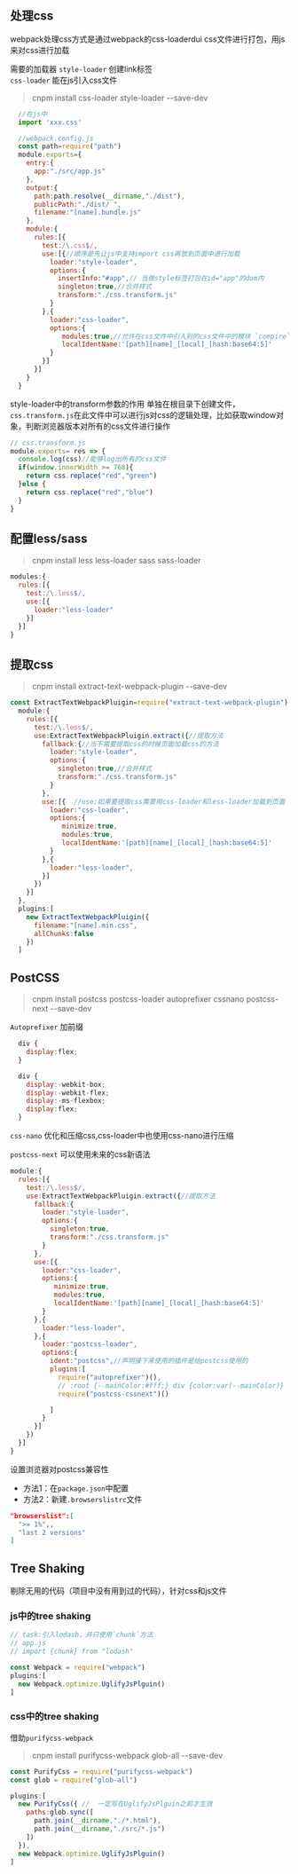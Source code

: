 ## 处理css
webpack处理css方式是通过webpack的css-loaderdui css文件进行打包，用js来对css进行加载

需要的加载器
`style-loader` 创建link标签</br>
`css-loader` 能在js引入css文件
>cnpm install css-loader style-loader --save-dev

```js
  //在js中
  import 'xxx.css'

  //webpack.config.js
  const path=require("path")
  module.exports={
    entry:{
      app:"./src/app.js"
    },
    output:{
      path:path.resolve(__dirname,"./dist"),
      publicPath:"./dist/ ",
      filename:"[name].bundle.js"
    },
    module:{
      rules:[{
        test:/\.css$/,
        use:[{//顺序是先让js中支持import css再放到页面中进行加载
          loader:"style-loader",
          options:{
            insertInfo:"#app",// 当做style标签打包在id="app"的dom内
            singleton:true,//合并样式
            transform:"./css.transform.js"
          }
        },{
          loader:"css-loader",
          options:{
             modules:true,//允许在css文件中引入别的css文件中的模块 `compire`
             localIdentName:'[path][name]_[local]_[hash:base64:5]'
          }
        }]
      }]
    }
  }
```
style-loader中的transform参数的作用
单独在根目录下创建文件，`css.transform.js`在此文件中可以进行js对css的逻辑处理，比如获取window对象，判断浏览器版本对所有的css文件进行操作
```js
// css.transform.js
module.exports= res => {
  console.log(css)//能够log出所有的css文件
  if(window.innerWidth >= 768){
    return css.replace("red","green")
  }else {
    return css.replace("red","blue")
  }
}
```

## 配置less/sass
>cnpm install less less-loader sass sass-loader

```js
modules:{
  rules:[{
    test:/\.less$/,
    use:[{
      loader:"less-loader"
    }]
  }]
}
```

## 提取css
>cnpm install  extract-text-webpack-plugin --save-dev

```js
const ExtractTextWebpackPluigin=require("extract-text-webpack-plugin")
  module:{
    rules:[{
      test:/\.less$/,
      use:ExtractTextWebpackPluigin.extract({//提取方法
        fallback:{//当不需要提取css的时候页面加载css的方法
          loader:"style-loader",
          options:{
            singleton:true,//合并样式
            transform:"./css.transform.js"
          }
        },
        use:[{  //use:如果要提取css需要用css-loader和less-loader加载到页面
          loader:"css-loader",
          options:{
             minimize:true,
             modules:true,
             localIdentName:'[path][name]_[local]_[hash:base64:5]'
          }
        },{
          loader:"less-loader",
        }]
      })
    }]
  },
  plugins:[
    new ExtractTextWebpackPluigin({
      filename:"[name].min.css",
      allChunks:false
    })
  ]
```

## PostCSS
>cnpm install postcss postcss-loader autoprefixer cssnano postcss-next --save-dev

`Autoprefixer` 加前缀</br>
```js
  div {
    display:flex;
  }

  div {
    display:-webkit-box;
    display:-webkit-flex;
    display:-ms-flexbox;
    display:flex;
  }
```
`css-nano` 优化和压缩css,css-loader中也使用css-nano进行压缩

`postcss-next` 可以使用未来的css新语法

```js
module:{
  rules:[{
    test:/\.less$/,
    use:ExtractTextWebpackPluigin.extract({//提取方法
      fallback:{
        loader:"style-loader",
        options:{
          singleton:true,
          transform:"./css.transform.js"
        }
      },
      use:[{
        loader:"css-loader",
        options:{
           minimize:true,
           modules:true,
           localIdentName:'[path][name]_[local]_[hash:base64:5]'
        }
      },{
        loader:"less-loader",
      },{
        loader:"postcss-loader",
        options:{
          ident:"postcss",//声明接下来使用的插件是给postcss使用的
          plugins:[
            require("autoprefixer")(),
            // :root {--mainColor:#fff;} div {color:var(--mainColor)}
            require("postcss-cssnext")()

          ]
        }
      }]
    })
  }]
}
```
设置浏览器对postcss兼容性
* 方法1：在`package.json`中配置
* 方法2：新建`.browserslistrc`文件
```json
"browserslist":[
  ">= 1%",,
  "last 2 versions"
]
```

## Tree Shaking
剔除无用的代码（项目中没有用到过的代码），针对css和js文件

### js中的tree shaking
```js
// task:引入lodash，并只使用`chunk`方法
// app.js
// import {chunk} from "lodash"

const Webpack = require("webpack")
plugins:[
  new Webpack.optimize.UglifyJsPlguin()
]
```

### css中的tree shaking
借助`purifycss-webpack`
>cnpm install purifycss-webpack glob-all --save-dev

```js
const PurifyCss = require("purifycss-webpack")
const glob = require("glob-all")

plugins:[
  new PurifyCss({ //  一定写在UglifyJsPlguin之前才生效
    paths:glob.sync([
      path.join(__dirname,"./*.html"),
      path.join(__dirname,"./src/*.js")
    ])
  }),
  new Webpack.optimize.UglifyJsPlguin()
]
```
